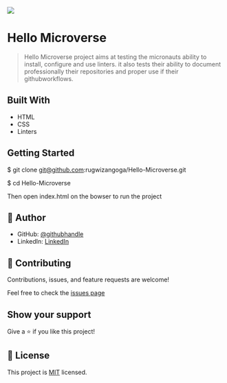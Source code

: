 ![](https://img.shields.io/badge/Microverse-blueviolet)

# Hello Microverse

>   Hello Microverse project aims at testing the micronauts ability to install, configure and use linters.
    it also tests their ability to document professionally their repositories and proper use if their githubworkflows.


## Built With

- HTML
- CSS
- Linters

## Getting Started

$ git clone git@github.com:rugwizangoga/Hello-Microverse.git

$ cd Hello-Microverse

Then open index.html on the bowser to run the project

## 👤 Author

- GitHub: [@githubhandle](https://github.com/rugwizangoga)
- LinkedIn: [LinkedIn](https://www.linkedin.com/in/iradukunda-pacific-rugwizangoga)

## 🤝 Contributing

Contributions, issues, and feature requests are welcome!

Feel free to check the [issues page](../../issues/)

## Show your support

Give a ⭐️ if you like this project!

## 📝 License

This project is [MIT](./LICENSE.md) licensed.
